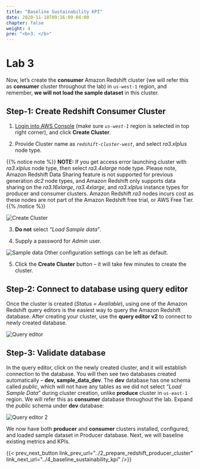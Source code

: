 ```yaml
---
title: "Baseline Sustainability KPI"
date: 2020-11-18T09:16:09-04:00
chapter: false
weight: 4
pre: "<b>3. </b>"
---
```


# Lab 3

Now, let’s create the **consumer** Amazon Redshift cluster (we will refer this as **consumer** cluster throughout the lab) in `us-west-1` region, and remember, **we will not load the sample dataset** in this cluster.

## Step-1: Create Redshift Consumer Cluster

1. [Login into AWS Console](https://us-west-1.console.aws.amazon.com/redshiftv2/home?region=us-west-1#landing) (make sure _`us-west-1`_ region is selected in top right corner), and click **Create Cluster**.

2. Provide Cluster name as _`redshift-cluster-west`_, and select _ra3.xlplus_ node type.

{{% notice note %}}
**NOTE:** If you get access error launching cluster with _ra3.xlplus_ node type, then select _ra3.4xlarge_ node type. Please note, Amazon Redshift Data Sharing feature is not supported for previous generation _dc2_ node types, and Amazon Redshift only supports data sharing on the _ra3.16xlarge_, _ra3.4xlarge_, and _ra3.xlplus_ instance types for producer and consumer clusters. Amazon Redshift _ra3_ nodes incurs cost as these nodes are not part of the Amazon Redshift free trial, or AWS Free Tier.
{{% /notice %}}

![Create Cluster](/Sustainability/300_optimize_data_pattern_using_redshift_data_sharing/lab-3/images/create_cluster.png?classes=lab_picture_small)

3. **Do not** select _“Load Sample data”_.

4. Supply a password for _Admin_ user.

![Sample data](/Sustainability/300_optimize_data_pattern_using_redshift_data_sharing/lab-3/images/sample_data.png?classes=lab_picture_small)
Other configuration settings can be left as default.

5. Click the **Create Cluster** button – it will take few minutes to create the cluster.

## Step-2: Connect to database using query editor

Once the cluster is created (_Status = Available_), using one of the Amazon Redshift query editors is the easiest way to query the Amazon Redshift database. After creating your cluster, use the **query editor v2** to connect to newly created database.

![Query editor](/Sustainability/300_optimize_data_pattern_using_redshift_data_sharing/lab-3/images/query_editor.png?classes=lab_picture_small)

## Step-3: Validate database
In the query editor, click on the newly created cluster, and it will establish connection to the database. You will then see two databases created automatically – **dev, sample_data_dev**. The **dev** database has one schema called _public_, which will not have any tables as we did not select _“Load Sample Data”_ during cluster creation, unlike **produce** cluster in `us-east-1` region. We will refer this as **consumer** database throughout the lab. Expand the _public_ schema under **dev** database:

![Query editor 2](/Sustainability/300_optimize_data_pattern_using_redshift_data_sharing/lab-3/images/query_editor-2.png)

We now have both **producer** and **consumer** clusters installed, configured, and loaded sample dataset in Producer database. Next, we will baseline existing metrics and KPIs.

{{< prev_next_button link_prev_url="../2_prepare_redshift_producer_cluster" link_next_url="../4_baseline_sustainability_kpi" />}}
